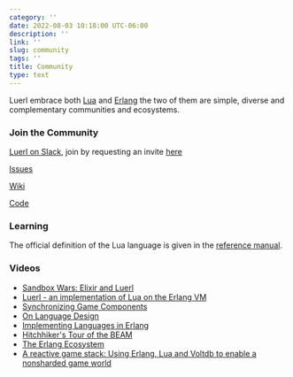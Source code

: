 ```yaml
---
category: ''
date: 2022-08-03 10:18:00 UTC-06:00
description: ''
link: ''
slug: community 
tags: ''
title: Community
type: text
---
```

Luerl embrace both [Lua](https://www.lua.org/) and [Erlang](https://www.erlang.org/) the two of them are simple, diverse and complementary communities and ecosystems.

### Join the Community

[Luerl on Slack](https://luerl.slack.com), join by requesting an invite [here](http://luerl-slack.herokuapp.com/)

[Issues](https://github.com/rvirding/luerl/issues)

[Wiki](https://github.com/rvirding/luerl/wiki)

[Code](https://github.com/rvirding/luerl)

### Learning

The official definition of the Lua language is given in the [reference manual](https://www.lua.org/manual/5.2/).

### Videos
- [Sandbox Wars: Elixir and Luerl](https://www.youtube.com/watch?v=fZG-K_zgDyI)
- [Luerl - an implementation of Lua on the Erlang VM](https://www.youtube.com/watch?v=A6_bt6tK2Is)
- [Synchronizing Game Components](https://www.youtube.com/watch?v=eHTePEtLV-c)
- [On Language Design](https://www.youtube.com/watch?v=f3rP3JRq7Mw)
- [Implementing Languages in Erlang](https://www.youtube.com/watch?v=du6qWa8lWZA)
- [Hitchhiker's Tour of the BEAM](https://www.youtube.com/watch?v=_Pwlvy3zz9M)
- [The Erlang Ecosystem](https://www.youtube.com/watch?v=iypTz5HoE-U)
- [A reactive game stack: Using Erlang, Lua and Voltdb to enable a nonsharded game world](https://www.youtube.com/watch?v=BiBvOGP-GNg)
